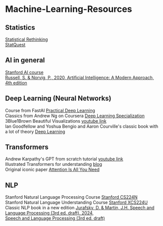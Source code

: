 # Machine-Learning-Resources

## Statistics
[Statistical Rethinking](https://www.youtube.com/watch?v=FdnMWdICdRs&list=PLDcUM9US4XdPz-KxHM4XHt7uUVGWWVSus)  
[StatQuest](https://www.youtube.com/@statquest)

## AI in general
[Stanford AI course](https://www.youtube.com/watch?v=J8Eh7RqggsU&list=PLoROMvodv4rO1NB9TD4iUZ3qghGEGtqNX)  
[Russell, S. & Norvig, P., 2020, Artificial Intelligence: A Modern Approach, 4th edition](https://www.pearson.com/en-us/subject-catalog/p/artificial-intelligence-a-modern-approach/P200000003500?view=educator)

## Deep Learning (Neural Networks)
Course from FastAI [Practical Deep Learning](https://course.fast.ai/)  
Classics from Andrew Ng on Coursera [Deep Learning Specialization](https://www.coursera.org/specializations/deep-learning?)  
3Blue1Brown Beautiful Visualizations [youtube link](https://www.youtube.com/watch?v=aircAruvnKk&list=PLZHQObOWTQDNU6R1_67000Dx_ZCJB-3pi)  
Ian Goodfellow and Yoshua Bengio and Aaron Courville's classic book with a lot of theory [Deep Learning](https://www.deeplearningbook.org/)

## Transformers
Andrew Karpathy's GPT from scratch tutorial [youtube link](https://www.youtube.com/watch?v=kCc8FmEb1nY)  
Illustrated Transformers for understanding [blog](http://jalammar.github.io/illustrated-transformer/)  
Original iconic paper [Attention Is All You Need](https://arxiv.org/abs/1706.03762)

## NLP
Stanford Natural Language Processing Course [Stanford CS224N](https://www.youtube.com/watch?v=rmVRLeJRkl4&list=PLoROMvodv4rMFqRtEuo6SGjY4XbRIVRd4)  
Stanford Natural Language Understanding Course [Stanford XCS224U](https://www.youtube.com/watch?v=K_Dh0Sxujuc&list=PLoROMvodv4rOwvldxftJTmoR3kRcWkJBp)  
Classic NLP book in a new edition [Jurafsky, D. & Martin, J.H. Speech and Language Processing (3rd ed. draft), 2024, 	
Speech and Language Processing (3rd ed. draft)](https://web.stanford.edu/~jurafsky/slpdraft/)
